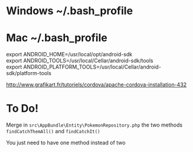 # Windows ~/.bash_profile
# Mac ~/.bash_profile

export ANDROID_HOME=/usr/local/opt/android-sdk  
export ANDROID_TOOLS=/usr/local/Cellar/android-sdk/tools  
export ANDROID_PLATFORM_TOOLS=/usr/local/Cellar/android-sdk/platform-tools  

http://www.grafikart.fr/tutoriels/cordova/apache-cordova-installation-432  

# To Do!

Merge in ```src\AppBundle\Entity\PokemonRepository.php``` the two methods ```findCatchThemAll()``` and ```findCatchIt()```  

You just need to have one method instead of two